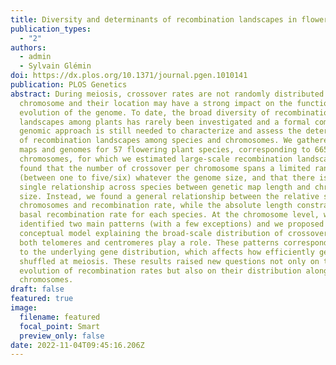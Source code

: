 ```yaml
---
title: Diversity and determinants of recombination landscapes in flowering plants
publication_types:
  - "2"
authors:
  - admin
  - Sylvain Glémin
doi: https://dx.plos.org/10.1371/journal.pgen.1010141
publication: PLOS Genetics
abstract: During meiosis, crossover rates are not randomly distributed along the
  chromosome and their location may have a strong impact on the functioning and
  evolution of the genome. To date, the broad diversity of recombination
  landscapes among plants has rarely been investigated and a formal comparative
  genomic approach is still needed to characterize and assess the determinants
  of recombination landscapes among species and chromosomes. We gathered genetic
  maps and genomes for 57 flowering plant species, corresponding to 665
  chromosomes, for which we estimated large-scale recombination landscapes. We
  found that the number of crossover per chromosome spans a limited range
  (between one to five/six) whatever the genome size, and that there is no
  single relationship across species between genetic map length and chromosome
  size. Instead, we found a general relationship between the relative size of
  chromosomes and recombination rate, while the absolute length constrains the
  basal recombination rate for each species. At the chromosome level, we
  identified two main patterns (with a few exceptions) and we proposed a
  conceptual model explaining the broad-scale distribution of crossovers where
  both telomeres and centromeres play a role. These patterns correspond globally
  to the underlying gene distribution, which affects how efficiently genes are
  shuffled at meiosis. These results raised new questions not only on the
  evolution of recombination rates but also on their distribution along
  chromosomes.
draft: false
featured: true
image:
  filename: featured
  focal_point: Smart
  preview_only: false
date: 2022-11-04T09:45:16.206Z
---
```

